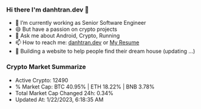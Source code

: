### Hi there I'm danhtran.dev 👋

- 🔭 I’m currently working as Senior Software Engineer
- 😄 But have a passion on crypto projects
- 💬 Ask me about Android, Crypto, Running 
- 📫 How to reach me: <a href="https://danhtran.dev" target="_blank">danhtran.dev</a> or <a href="Dan-Resume.pdf" target="_blank">My Resume</a>
- 🌱 Building a website to help people find their dream house (updating ...)

### Crypto Market Summarize
- Active Crypto: 12490
- % Market Cap: BTC 40.95% | ETH 18.22% | BNB 3.78%
- Total Market Cap Changed 24h: 0.34%
- Updated At: 1/22/2023, 6:18:35 AM
